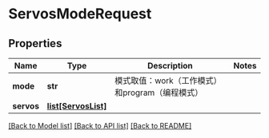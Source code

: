 # ServosModeRequest

## Properties
Name | Type | Description | Notes
------------ | ------------- | ------------- | -------------
**mode** | **str** | 模式取值：work（工作模式）和program（编程模式） | 
**servos** | [**list[ServosList]**](ServosList.md) |  | 

[[Back to Model list]](../README.md#documentation-for-models) [[Back to API list]](../README.md#documentation-for-api-endpoints) [[Back to README]](../README.md)


